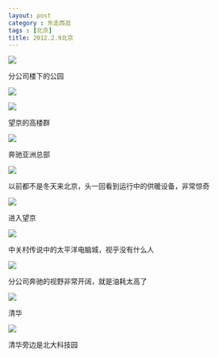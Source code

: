 ```yaml
---
layout: post
category : 东走西逛
tags : [北京]
title: 2012.2.9北京
---
```


![](http://pic.yupoo.com/myhut_v/BJlJTTFF/medium.jpg)

分公司楼下的公园

![](http://pic.yupoo.com/myhut_v/BJlJNVWe/medium.jpg)


![](http://pic.yupoo.com/myhut_v/BJlJHf28/medium.jpg)

望京的高楼群

![](http://pic.yupoo.com/myhut_v/BJlJAv2v/medium.jpg)

奔驰亚洲总部

![](http://pic.yupoo.com/myhut_v/BJlJumXo/medium.jpg)

以前都不是冬天来北京，头一回看到运行中的供暖设备，非常惊奇

![](http://pic.yupoo.com/myhut_v/BJlJnzmD/medium.jpg)

进入望京

![](http://pic.yupoo.com/myhut_v/BJlJgXJY/medium.jpg)

中关村传说中的太平洋电脑城，视乎没有什么人

![](http://pic.yupoo.com/myhut_v/BJlJbOTG/medium.jpg)

分公司奔驰的视野非常开阔，就是油耗太高了
  
![](http://pic.yupoo.com/myhut_v/BJlMFfhf/medium.jpg)

清华

![](http://pic.yupoo.com/myhut_v/BJlMLRmF/medium.jpg)

清华旁边是北大科技园